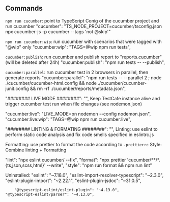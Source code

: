 ## Commands

`npm run cucumber`: point to TypeScript Conig of the cucumber project and run cucumber
"cucumber": "TS_NODE_PROJECT=cucumber/tsconfig.json npx cucumber-js -p cucumber --tags 'not @skip'"

`npm run cucumber:wip`: run cucumber with scenarios that were tagged with "@wip" only
"cucumber:wip": "TAGS=@wip npm run tests",


`cucumber:publish`: run cucumber and publish report to "reports.cucumber" (will be deleted after 24h)
"cucumber:publish": "npm run tests -- --publish",

`cucumber:parallel`: run cucumber test in 2 browsers in parallel, then generate reports
"cucumber:parallel": "npm run tests -- --parallel 2 ; node ./cucumber/cucumber-html.config && node ./cucumber/cucumber-junit.config && rm -rf ./cucumber/reports/metadata.json",

"######## LIVE MODE ########": "",
Keep TestCafe instance alive and trigger cucumber test run when file changes (see nodemon.json)

"cucumber:live": "LIVE_MODE=on nodemon --config nodemon.json",
"cucumber:live:wip": "TAGS=@wip npm run cucumber:live",


"######## LINTING & FORMATING ########": "",
Linting: use eslint to perform static code analysis and fix code smells specified in eslintrc.js

Formatting: use prettier to format the code according to `.prettierrc`
Style: Combine linting + Formatting

"lint": "npx eslint cucumber/ --fix",
"format": "npx prettier 'cucumber/**/*.{ts,json,scss,html}' --write",
"style": "npm run format && npm run lint"

Uninstalled:
    "eslint": "~7.18.0",
    "eslint-import-resolver-typescript": "~2.3.0",
    "eslint-plugin-import": "~2.22.1",
    "eslint-plugin-jsdoc": "~31.0.5",

        "@typescript-eslint/eslint-plugin": "~4.13.0",
    "@typescript-eslint/parser": "~4.13.0",
